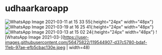# udhaarkaroapp
![WhatsApp Image 2021-03-11 at 15 33 55](https://user-images.githubusercontent.com/56475822/119544822-bcd60080-bdaf-11eb-84c0-22660e70dbf0.jpeg){:height="24px" width="48px"}
![WhatsApp Image 2021-03-19 at 16 25 41](https://user-images.githubusercontent.com/56475822/119544862-c5c6d200-bdaf-11eb-964b-640999d623db.jpeg){:height="24px" width="48px"}
![WhatsApp Image 2021-03-13 at 15 02 24](https://user-images.githubusercontent.com/56475822/119544890-ce1f0d00-bdaf-11eb-8101-b05df2f1c634.jpeg){:height="24px" width="48px"}
![WhatsApp Image 2021-03-](https://user-images.githubusercontent.com/56475822/119544907-d37c5780-bdaf-11eb-97ae-efb5cbac130e.jpeg  | width=48)

